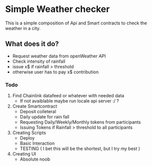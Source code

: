 # Simple Weather checker

This is a simple composition of Api and Smart contracts to check the weather in a city.

## What does it do?
- Request weather data from openWeather API
- Check intensity of rainfall
- issue x$ if rainfall > threshold
- otherwise user has to pay x$ contribution

### Todo
1. Find Chainlink datafeed or whatever with needed data
   * If not avaiblable maybe run locale api server :/ ?
2. Create Smartcontract
   * Deposit colleteral
   * Daily update for rain fall
   * Requesting Daily/Weekly/Monthly tokens from participants
   * Issuing Tokens if Rainfall > threshold to all participants
3. Creating Scripts
   * Deploy
   * Basic Interaction
   * TESTING ( I bet this will be the shortest, but I try my best )
4. Creating UI
   * Absolute noob